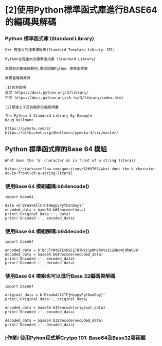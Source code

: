 # [2]使用Python標準函式庫進行BASE64的編碼與解碼

###  Python 標準函式庫 (Standard Library)
```
C++ 有強大的標準模板庫(Standard Template Library，STL）

Python也有強大的標準函式庫 (Standard Library)

本課程示範幾個範例,帶你認識Python 標準函式庫

推薦書籍與資源

[1]官方說明
英文 https://docs.python.org/3/library/
中文 https://docs.python.org/zh-tw/3/library/index.html

[2]厚達上千頁的範例示範說明書

The Python 3 Standard Library By Example
Doug Hellmann

https://pymotw.com/3/
https://bitbucket.org/dhellmann/pymotw-3/src/master/
```

## Python 標準函式庫的Base 64 模組
```
What does the 'b' character do in front of a string literal?

https://stackoverflow.com/questions/6269765/what-does-the-b-character-do-in-front-of-a-string-literal
```
### 使用Base 64 模組編碼:b64encode()
```
import base64

data =b'BreakAllCTF{HappyPythonDay}'
encoded_data = base64.b64encode(data)
print('Original Data :', data)
print('Encoded :', encoded_data)
```
### 使用Base 64 模組解碼:b64decode()
```
import base64

encoded_data = b'QnJlYWtBTExDVEZ7NTN1c1pRM2hXVzI1ZGNoWjdkWGV9'
decoded_data = base64.b64decode(encoded_data)
print('Encoded :', encoded_data)
print('Decoded :', decoded_data)
```
### 使用Base 64 模組也可以進行Base 32編碼與解碼
```
import base64

original_data = b'BreakAllCTF{HappyPythonDay}'
print('Original data:', original_data)

encoded_data = base64.b32encode(original_data)
print('Encoded :', encoded_data)

decoded_data = base64.b32decode(encoded_data)
print('Decoded :', decoded_data)
```
### [作業] 使用Pyhon程式解Crytpo 101: Base64及Base32哪兩題
